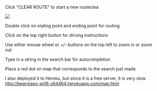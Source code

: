 Click "CLEAR ROUTE" to start a new routeclea

![](https://media.giphy.com/media/lKgKwuUzl1Opkh0ve8/giphy.gif)

Double click on stating point and ending point for routing

Click on the top right button for dirving instrucitons

Use either mouse wheel or +/- buttons on the top left to zoom in or zoom out

Type in a string in the search bar for autocompletion

Place a red dot on map that corresponds to the search just made

I also deployed it to Heroku, but since it is a free server, it is very slow.
http://bearmaps-sp18-s64464.herokuapp.com/map.html
